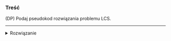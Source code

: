 ### Treść
(DP)
Podaj pseudokod rozwiązania problemu LCS.

------
<details><summary>Rozwiązanie</summary>
<p>

